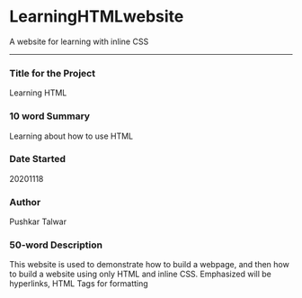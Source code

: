 # LearningHTMLwebsite
A website for learning with inline CSS

-----

### Title for the Project
Learning HTML

### 10 word Summary

Learning about how to use HTML

### Date Started
20201118

### Author
Pushkar Talwar

### 50-word Description
This website is used to demonstrate how to build a webpage, and then how to build a website using only HTML and inline CSS. Emphasized will be hyperlinks, HTML Tags for formatting
